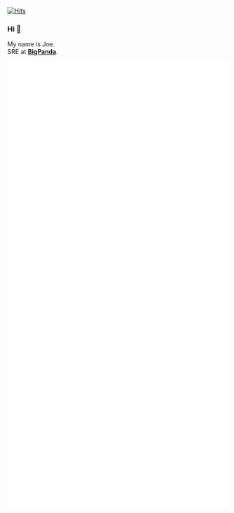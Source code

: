 [![Hits](https://hits.seeyoufarm.com/api/count/incr/badge.svg?url=https%3A%2F%2Fgithub.com%2FJ00MZ&count_bg=%2379C83D&title_bg=%23555555&icon=gnubash.svg&icon_color=%23E7E7E7&title=visitors&edge_flat=false)](https://hits.seeyoufarm.com)
### Hi 👋

My name is Joe.  
SRE at [**BigPanda**](https://www.bigpanda.io/).

![Metrics](https://raw.githubusercontent.com/J00MZ/J00MZ/main/gh-metrics.svg)
